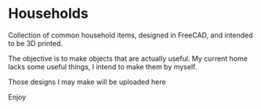 # Households
Collection of common household items, designed in FreeCAD, and intended to be 3D printed.

The objective is to make objects that are actually useful. My current home lacks some useful things, I intend to 
make them by myself.

Those designs I may make will be uploaded here

Enjoy

